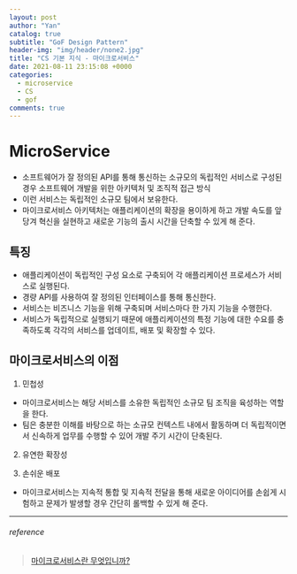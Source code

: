 ```yaml
---
layout: post
author: "Yan"
catalog: true
subtitle: "GoF Design Pattern"
header-img: "img/header/none2.jpg"
title: "CS 기본 지식 - 마이크로서비스"
date: 2021-08-11 23:15:08 +0000
categories:
  - microservice
  - CS
  - gof
comments: true
---
```


# MicroService

- 소프트웨어가 잘 정의된 API를 통해 통신하는 소규모의 독립적인 서비스로 구성된 경우 소프트웨어 개발을 위한 아키텍처 및 조직적 접근 방식
- 이런 서비스는 독립적인 소규모 팀에서 보유한다.
- 마이크로서비스 아키텍처는 애플리케이션의 확장을 용이하게 하고 개발 속도를 앞당겨 혁신을 실현하고 새로운 기능의 출시 시간을 단축할 수 있게 해 준다.

## 특징
- 애플리케이션이 독립적인 구성 요소로 구축되어 각 애플리케이션 프로세스가 서비스로 실행된다.
- 경량 API를 사용하여 잘 정의된 인터페이스를 통해 통신한다.
- 서비스는 비즈니스 기능을 위해 구축되며 서비스마다 한 가지 기능을 수행한다.
- 서비스가 독립적으로 실행되기 때문에 애플리케이션의 특정 기능에 대한 수요를 충족하도록 각각의 서비스를 업데이트, 배포 및 확장할 수 있다.

## 마이크로서비스의 이점
1. 민첩성
- 마이크로서비스는 해당 서비스를 소유한 독립적인 소규모 팀 조직을 육성하는 역할을 한다. 
- 팀은 충분한 이해를 바탕으로 하는 소규모 컨텍스트 내에서 활동하며 더 독립적이면서 신속하게 업무를 수행할 수 있어 개발 주기 시간이 단축된다. 

2. 유연한 확장성

3. 손쉬운 배포
- 마이크로서비스는 지속적 통합 및 지속적 전달을 통해 새로운 아이디어를 손쉽게 시험하고 문제가 발생할 경우 간단히 롤백할 수 있게 해 준다.

---
###### reference 
> [마이크로서비스란 무엇입니까?](https://aws.amazon.com/ko/microservices/)
